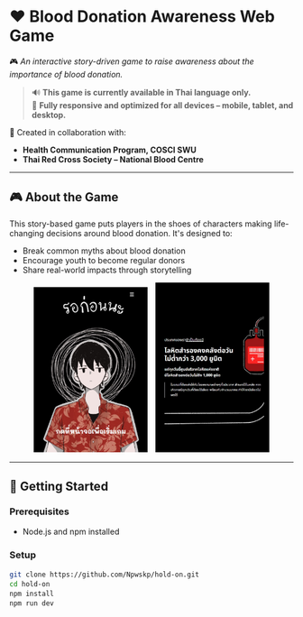# ❤️ Blood Donation Awareness Web Game

🎮 *An interactive story-driven game to raise awareness about the importance of blood donation.*

> 🔊 **This game is currently available in Thai language only.**  
> 📱 **Fully responsive and optimized for all devices – mobile, tablet, and desktop.**

🧠 Created in collaboration with:
- **Health Communication Program, COSCI SWU**
- **Thai Red Cross Society – National Blood Centre**

---

## 🎮 About the Game

This story-based game puts players in the shoes of characters making life-changing decisions around blood donation. It's designed to:
- Break common myths about blood donation
- Encourage youth to become regular donors
- Share real-world impacts through storytelling

<p align="center">
  <img src="./public/screenshot/hold-on-Screenshot1.jpg" alt="Home Screen" width="40%" style="margin-right: 10px;" />
  <img src="./public/screenshot/hold-on-Screenshot2.jpg" alt="Gameplay" width="40%" />
</p>

---

## 🚀 Getting Started

### Prerequisites
- Node.js and npm installed

### Setup
```bash
git clone https://github.com/Npwskp/hold-on.git
cd hold-on
npm install
npm run dev
```
